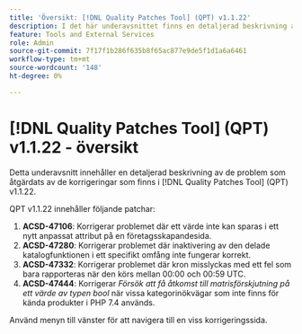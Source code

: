 ```yaml
---
title: 'Översikt: [!DNL Quality Patches Tool] (QPT) v1.1.22'
description: I det här underavsnittet finns en detaljerad beskrivning av de problem som åtgärdats av de korrigeringar som finns i  [!DNL Quality Patches Tool] (QPT) v1.1.22.
feature: Tools and External Services
role: Admin
source-git-commit: 7f17f1b286f635b8f65ac877e9de5f1d1a6a6461
workflow-type: tm+mt
source-wordcount: '148'
ht-degree: 0%

---
```


# [!DNL Quality Patches Tool] (QPT) v1.1.22 - översikt

Detta underavsnitt innehåller en detaljerad beskrivning av de problem som åtgärdats av de korrigeringar som finns i [!DNL Quality Patches Tool] (QPT) v1.1.22.

QPT v1.1.22 innehåller följande patchar:

1. **ACSD-47106**: Korrigerar problemet där ett värde inte kan sparas i ett nytt anpassat attribut på en företagsskapandesida.
1. **ACSD-47280**: Korrigerar problemet där inaktivering av den delade katalogfunktionen i ett specifikt omfång inte fungerar korrekt.
1. **ACSD-47332**: Korrigerar problemet där kron misslyckas med ett fel som bara rapporteras när den körs mellan 00:00 och 00:59 UTC.
1. **ACSD-47444**: Korrigerar _Försök att få åtkomst till matrisförskjutning på ett värde av typen bool_ när vissa kategorinökvägar som inte finns för kända produkter i PHP 7.4 används.

Använd menyn till vänster för att navigera till en viss korrigeringssida.
